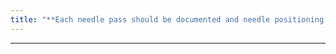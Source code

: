 ```yaml
---
title: "**Each needle pass should be documented and needle positioning within the target documented in an othogonal plane for 1-2 passes"
---
```

***

